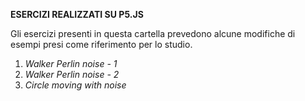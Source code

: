 **ESERCIZI REALIZZATI SU P5.JS**

Gli esercizi presenti in questa cartella prevedono alcune modifiche di esempi presi come riferimento per lo studio.

1. *Walker Perlin noise - 1*
2. *Walker Perlin noise - 2*
3. *Circle moving with noise*
